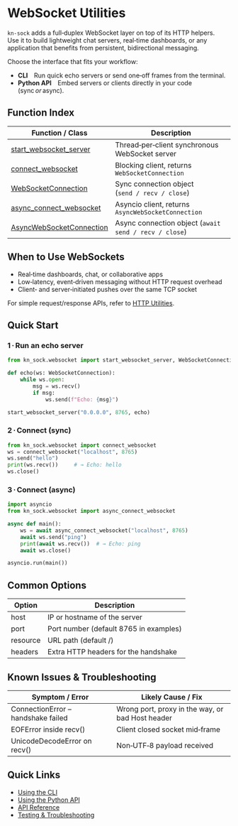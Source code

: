 # WebSocket Utilities

`kn‑sock` adds a full‑duplex WebSocket layer on top of its HTTP helpers.  
Use it to build lightweight chat servers, real‑time dashboards, or any
application that benefits from persistent, bidirectional messaging.

Choose the interface that fits your workflow:

- **CLI** Run quick echo servers or send one‑off frames from the terminal.  
- **Python API** Embed servers or clients directly in your code (sync *or* async).

## Function Index

| Function / Class | Description |
|------------------|-------------|
| [start_websocket_server](reference.md#kn_sock.websocket.start_websocket_server) | Thread‑per‑client synchronous WebSocket server |
| [connect_websocket](reference.md#kn_sock.websocket.connect_websocket) | Blocking client, returns `WebSocketConnection` |
| [WebSocketConnection](reference.md#kn_sock.websocket.WebSocketConnection) | Sync connection object (`send / recv / close`) |
| [async_connect_websocket](reference.md#kn_sock.websocket.async_connect_websocket) | Asyncio client, returns `AsyncWebSocketConnection` |
| [AsyncWebSocketConnection](reference.md#kn_sock.websocket.AsyncWebSocketConnection) | Async connection object (`await send / recv / close`) |

## When to Use WebSockets

- Real‑time dashboards, chat, or collaborative apps  
- Low‑latency, event‑driven messaging without HTTP request overhead  
- Client‑ and server‑initiated pushes over the same TCP socket  

For simple request/response APIs, refer to [HTTP Utilities](../http/index.md).

## Quick Start

### 1 · Run an echo server

```python
from kn_sock.websocket import start_websocket_server, WebSocketConnection

def echo(ws: WebSocketConnection):
    while ws.open:
        msg = ws.recv()
        if msg:
            ws.send(f"Echo: {msg}")

start_websocket_server("0.0.0.0", 8765, echo)
```

### 2 · Connect (sync)

```python
from kn_sock.websocket import connect_websocket
ws = connect_websocket("localhost", 8765)
ws.send("hello")
print(ws.recv())     # → Echo: hello
ws.close()
```

### 3 · Connect (async)

```python
import asyncio
from kn_sock.websocket import async_connect_websocket

async def main():
    ws = await async_connect_websocket("localhost", 8765)
    await ws.send("ping")
    print(await ws.recv())  # → Echo: ping
    await ws.close()

asyncio.run(main())
```

## Common Options

| Option | Description |
|--------|-------------|
| host | IP or hostname of the server |
| port | Port number (default 8765 in examples) |
| resource | URL path (default /) |
| headers | Extra HTTP headers for the handshake |

## Known Issues & Troubleshooting

| Symptom / Error | Likely Cause / Fix |
|-----------------|---------------------|
| ConnectionError – handshake failed | Wrong port, proxy in the way, or bad Host header |
| EOFError inside recv() | Client closed socket mid‑frame |
| UnicodeDecodeError on recv() | Non‑UTF‑8 payload received |

## Quick Links

- [Using the CLI](cli.md)
- [Using the Python API](python-api.md)
- [API Reference](reference.md)
- [Testing & Troubleshooting](testing.md)